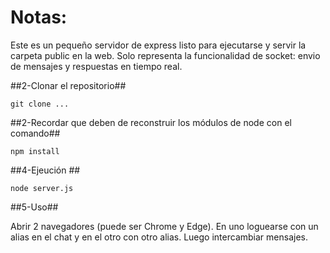 # Notas:

Este es un pequeño servidor de express listo para ejecutarse y servir la carpeta public en la web.
Solo representa la funcionalidad de socket: envio de mensajes y respuestas en tiempo real.


##2-Clonar el repositorio##

```
git clone ...
```



##2-Recordar que deben de reconstruir los módulos de node con el comando##


```
npm install
```

##4-Ejeución ##
```
node server.js
```

##5-Uso##

Abrir 2 navegadores (puede ser Chrome y Edge). En uno loguearse con un alias en el chat y en el otro con otro alias. Luego intercambiar mensajes.

